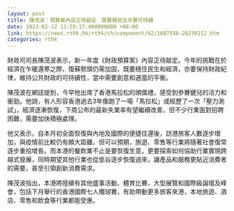 ```yaml
---
layout: post
title: 陳茂波：預算案內容正待敲定　既要穩民生亦要可持續
date: 2023-02-12 11:55:27.000000000 +08:00
link: https://news.rthk.hk/rthk/ch/component/k2/1687550-20230212.htm
categories: rthk
---
```


財政司司長陳茂波表示，新一年度《財政預算案》內容正待敲定。今年的挑戰在於經濟在乍暖還寒之際，復蘇勢頭仍需加固，既要穩住民生和經濟，亦要保持財政紀律，維持公共財政的可持續性，當中需要創意和適當的平衡。

陳茂波在網誌提到，今早他出席了香港馬拉松的頒獎禮，感受到參賽健兒的活力和衝勁。他說，有人形容香港過去3年像跑了一場「馬拉松」或經歷了一次「壓力測試」，經濟逐漸恢復，下周公布的最新失業率有望繼續改善，但不少行業面對招聘困難，需要加快積極處理。

他又表示，自本月初全面恢復與內地及國際的便捷往還後，訪港旅客人數逐步增加，與疫情前比較仍有頗大距離，但可以預期，旅遊、零售等行業將隨著社會復常逐步重拾增長。而本港的餐飲業不止是要恢復生意，更要探索如何協助行業實現跨越式發展，同時期望其他行業也從低谷逐步恢復過來，讓產品和服務更貼近消費者的需要，甚至引領創新消費需求。

陳茂波指出，本港將陸續有其他盛事活動、體育比賽、大型展覽和國際級論壇及峰會，包括下月舉行的香港國際七人欖球賽，有助帶動更多旅客來港，本地旅遊、酒店、零售和飲食等行業都能受惠。
